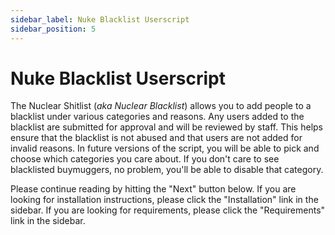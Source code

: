 ```yaml
---
sidebar_label: Nuke Blacklist Userscript
sidebar_position: 5
---
```


# Nuke Blacklist Userscript

The Nuclear Shitlist (_aka Nuclear Blacklist_) allows you to add people to a blacklist under various categories and reasons. Any users added to the blacklist are submitted for approval and will be reviewed by staff. This helps ensure that the blacklist is not abused and that users are not added for invalid reasons. In future versions of the script, you will be able to pick and choose which categories you care about. If you don't care to see blacklisted buymuggers, no problem, you'll be able to disable that category.

Please continue reading by hitting the "Next" button below. If you are looking for installation instructions, please click the "Installation" link in the sidebar. If you are looking for requirements, please click the "Requirements" link in the sidebar.
